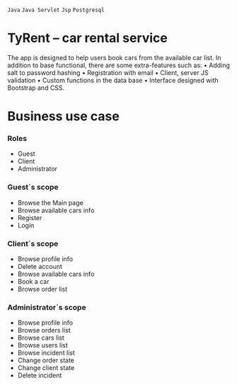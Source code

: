 <p>
  <code>Java</code>
  <code>Java Servlet</code>
  <code>Jsp</code>
  <code>Postgresql</code>
</p>

# TyRent – car rental service
The app is designed to help users book cars from the available car list. In addition to base functional, there are some extra-features such as:
•	Adding salt to password hashing
•	Registration with email
•	Client, server JS validation
•	Custom functions in the data base
•	Interface designed with Bootstrap and CSS.


# Business use case

<h3>Roles</h3>
<ul>
<li>Guest</li>
<li>Client</li>
<li>Administrator</li>
</ul>

<h3>Guest`s scope</h3>
<ul>
<li>Browse the Main page</li>
<li>Browse available cars info</li>
<li>Register</li>
<li>Login</li>
</ul>

<h3>Client`s scope</h3>
<ul>
<li>Browse profile info</li>
<li>Delete account</li>
<li>Browse available cars info</li>
<li>Book a car</li>
<li>Browse order list</li>
</ul>

<h3>Administrator`s scope</h3>
<ul>
<li>Browse profile info</li>
<li>Browse orders list</li>
<li>Browse cars list</li>
<li>Browse users list</li>
<li>Browse incident list</li>
<li>Change order state</li>
<li>Change client state</li>
<li>Delete incident</li>  
</ul>

